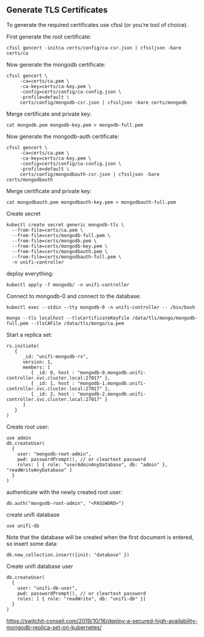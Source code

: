 ## Generate TLS Certificates
To generate the required certificates use cfssl (or you're tool of choice).

First generate the root certificate:
```
cfssl gencert -initca certs/config/ca-csr.json | cfssljson -bare certs/ca
```
Now generate the mongodb certificate:
```
cfssl gencert \
     -ca=certs/ca.pem \
     -ca-key=certs/ca-key.pem \
     -config=certs/config/ca-config.json \
     -profile=default \
     certs/config/mongodb-csr.json | cfssljson -bare certs/mongodb
```
Merge certificate and private key:
```
cat mongodb.pem mongodb-key.pem > mongodb-full.pem
```
Now generate the mongodb-auth certificate:
```
cfssl gencert \
     -ca=certs/ca.pem \
     -ca-key=certs/ca-key.pem \
     -config=certs/config/ca-config.json \
     -profile=default \
     certs/config/mongodbauth-csr.json | cfssljson -bare certs/mongodbauth
```
Merge certificate and private key:
```
cat mongodbauth.pem mongodbauth-key.pem > mongodbauth-full.pem
```
Create secret
```
kubectl create secret generic mongodb-tls \
  --from-file=certs/ca.pem \
  --from-file=certs/mongodb-full.pem \
  --from-file=certs/mongodb.pem \
  --from-file=certs/mongodb-key.pem \
  --from-file=certs/mongodbauth.pem \
  --from-file=certs/mongodbauth-full.pem \
  -n unifi-controller
```
deploy everything:
```
kubectl apply -f mongodb/ -n unifi-controller
```
Connect to mongodb-0 and connect to the database:
```
kubectl exec --stdin --tty mongodb-0 -n unifi-controller -- /bin/bash
```
```
mongo --tls localhost --tlsCertificateKeyFile /data/tls/mongo/mongodb-full.pem --tlsCAFile /data/tls/mongo/ca.pem
```
Start a replica set:
```
rs.initiate(
   {
      _id: "unifi-mongodb-rs",
      version: 1,
      members: [
         { _id: 0, host : "mongodb-0.mongodb.unifi-controller.svc.cluster.local:27017" },
         { _id: 1, host : "mongodb-1.mongodb.unifi-controller.svc.cluster.local:27017" },
         { _id: 2, host : "mongodb-2.mongodb.unifi-controller.svc.cluster.local:27017" }
      ]
   }
)
```
Create root user:
```
use admin
db.createUser(
  {
    user: "mongodb-root-admin",
    pwd: passwordPrompt(), // or cleartext password
    roles: [ { role: "userAdminAnyDatabase", db: "admin" }, "readWriteAnyDatabase" ]
  }
)
```
authenticate with the newly created root user:
```
db.auth("mongodb-root-admin", "<PASSWORD>")
```
create unifi database
```
use unifi-db
```
Note that the database will be created when the first document is entered, so insert some data:
```
db.new_collection.insert({init: "database" })
```
Create unifi database user
```
db.createUser(
  {
    user: "unifi-db-user",
    pwd: passwordPrompt(), // or cleartext password
    roles: [ { role: "readWrite", db: "unifi-db" }]
  }
)
```


https://switchit-conseil.com/2019/10/16/deploy-a-secured-high-availability-mongodb-replica-set-on-kubernetes/